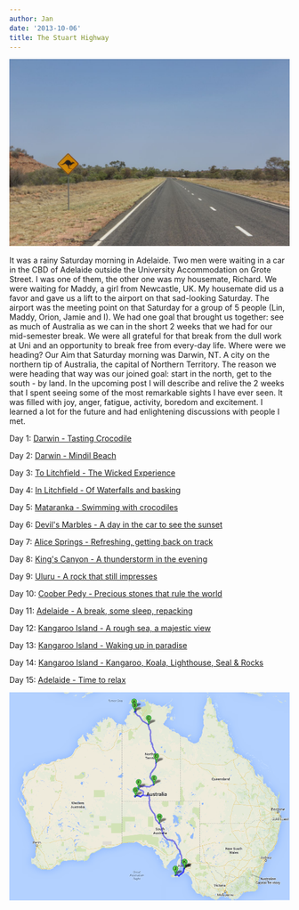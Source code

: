 ```yaml
---
author: Jan
date: '2013-10-06'
title: The Stuart Highway
---
```

![Text](images/road.jpg)

It was a rainy Saturday morning in Adelaide. Two men were waiting in a car in
the CBD of Adelaide outside the University Accommodation on Grote Street. I was
one of them, the other one was my housemate, Richard. We were waiting for 
Maddy, a girl from Newcastle, UK. My housemate did us a favor and gave us a 
lift to the airport on that sad-looking Saturday. The airport was the meeting
point on that Saturday for a group of 5 people (Lin, Maddy, Orion, Jamie and
I). We had one goal that brought us together: see as much of Australia as we
can in the short 2 weeks that we had for our mid-semester break. We were all
grateful for that break from the dull work at Uni and an opportunity to break
free from every-day life. Where were we heading? Our Aim that Saturday morning
was Darwin, NT. A city on the northern tip of Australia, the capital of
Northern Territory. The reason we were heading that way was our joined goal:
start in the north, get to the south - by land. In the upcoming post I will
describe and relive the 2 weeks that I spent seeing some of the most remarkable
sights I have ever seen. It was filled with joy, anger, fatigue, activity,
boredom and excitement. I learned a lot for the future and had enlightening
discussions with people I met.

Day 1: [Darwin - Tasting Crocodile](../../pages/stuart_highway/day_01/)

Day 2: [Darwin - Mindil Beach](../../pages/stuart_highway/day_02)

Day 3: [To Litchfield - The Wicked Experience](../../pages/stuart_highway/day_03)

Day 4: [In Litchfield - Of Waterfalls and basking](../../pages/stuart_highway/day_04)

Day 5: [Mataranka - Swimming with crocodiles](../../pages/stuart_highway/day_05)

Day 6: [Devil's Marbles - A day in the car to see the sunset](../../pages/stuart_highway/day_06)

Day 7: [Alice Springs - Refreshing, getting back on track](../../pages/stuart_highway/day_07)

Day 8: [King's Canyon - A thunderstorm in the evening](../../pages/stuart_highway/day_08)

Day 9: [Uluru - A rock that still impresses](../../pages/stuart_highway/day_09)

Day 10: [Coober Pedy - Precious stones that rule the world](../../pages/stuart_highway/day_10)

Day 11: [Adelaide - A break, some sleep, repacking](../../pages/stuart_highway/day_11)

Day 12: [Kangaroo Island - A rough sea, a majestic view](../../pages/stuart_highway/day_12)

Day 13: [Kangaroo Island - Waking up in paradise](../../pages/stuart_highway/day_13)

Day 14: [Kangaroo Island - Kangaroo, Koala, Lighthouse, Seal & Rocks](../../pages/stuart_highway/day_14)

Day 15: [Adelaide - Time to relax](../../pages/stuart_highway/day_15)

![Text](images/map.png)
